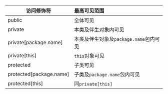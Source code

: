 | 访问修饰符              | 最高可见范围                           |
| ----------------------- | :------------------------------------- |
| public                  | 全体可见                               |
| private                 | 本类及伴生对象内可见                   |
| private[package.name]   | 本类及伴生对象及`package.name`包内可见 |
| private[this]           | `this`对象可见                         |
| protected               | 子类可见                               |
| protected[package.name] | 子类及`package.name`包内可见           |
| protected[this]         | 同`private[this]`                     |



